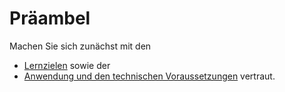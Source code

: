 # Präambel


Machen Sie sich zunächst mit den 
- [Lernzielen](/Markdown/1_1_lernziele.md) sowie der 
- [Anwendung und den technischen Voraussetzungen](/Markdown/1_2_technische_voraussetzungen.md) vertraut.


